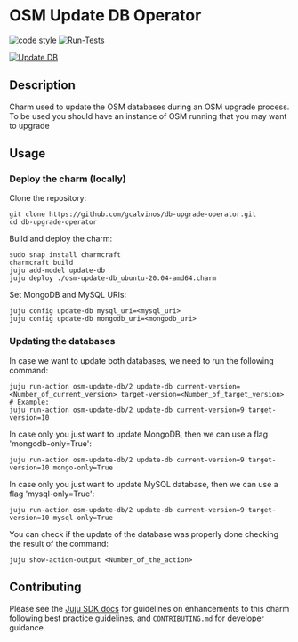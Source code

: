 <!-- Copyright 2021 Canonical Ltd.
See LICENSE file for licensing details. -->

# OSM Update DB Operator

[![code style](https://img.shields.io/badge/code%20style-black-000000.svg)](https://github.com/psf/black/tree/main)
[![Run-Tests](https://github.com/gcalvinos/update-db-operator/actions/workflows/ci.yaml/badge.svg)](https://github.com/gcalvinos/update-db-operatpr/actions/workflows/ci.yaml)


[![Update DB](https://charmhub.io/update-db/badge.svg)](https://charmhub.io/update-db)

## Description

Charm used to update the OSM databases during an OSM upgrade process. To be used you should have an instance of OSM running that you may want to upgrade

## Usage

### Deploy the charm (locally)

Clone the repository:

```shell
git clone https://github.com/gcalvinos/db-upgrade-operator.git
cd db-upgrade-operator
```

Build and deploy the charm:

```shell
sudo snap install charmcraft
charmcraft build
juju add-model update-db
juju deploy ./osm-update-db_ubuntu-20.04-amd64.charm
```

Set MongoDB and MySQL URIs:

```shell
juju config update-db mysql_uri=<mysql_uri>
juju config update-db mongodb_uri=<mongodb_uri>
```

### Updating the databases

In case we want to update both databases, we need to run the following command:

```shell
juju run-action osm-update-db/2 update-db current-version=<Number_of_current_version> target-version=<Number_of_target_version>
# Example:
juju run-action osm-update-db/2 update-db current-version=9 target-version=10
```

In case only you just want to update MongoDB, then we can use a flag 'mongodb-only=True':

```shell
juju run-action osm-update-db/2 update-db current-version=9 target-version=10 mongo-only=True
```

In case only you just want to update MySQL database, then we can use a flag 'mysql-only=True':

```shell
juju run-action osm-update-db/2 update-db current-version=9 target-version=10 mysql-only=True
```

You can check if the update of the database was properly done checking the result of the command:

```shell
juju show-action-output <Number_of_the_action>
```

## Contributing

Please see the [Juju SDK docs](https://juju.is/docs/sdk) for guidelines
on enhancements to this charm following best practice guidelines, and
`CONTRIBUTING.md` for developer guidance.
